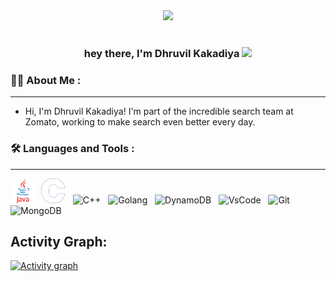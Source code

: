 <div id="header" align="center">
  <img src = "https://media.giphy.com/media/qgQUggAC3Pfv687qPC/giphy.gif" width="100" >
</div>
<div id = "counter" align = "center">
<img src="https://komarev.com/ghpvc/?username=DhruvilK7&style=flat-square&color=blue" alt=""/>
</div>
<h3 align = "center">
  hey there, I'm Dhruvil Kakadiya
  <img src="https://media.giphy.com/media/hvRJCLFzcasrR4ia7z/giphy.gif" width="30px"/>
</h3>


### :man_technologist: About Me :
---
- Hi, I'm Dhruvil Kakadiya! I'm part of the incredible search team at Zomato, working to make search even better every day.

### :hammer_and_wrench: Languages and Tools :
---
<div>
  <img src="https://github.com/devicons/devicon/blob/master/icons/java/java-original-wordmark.svg" title="Java" alt="Java" width="40" height="40"/>&nbsp;
    <img src = "https://github.com/devicons/devicon/blob/master/icons/c/c-line.svg" alt = "C" width="40" height="40"/> &nbsp;
  <img src="https://cdn.jsdelivr.net/gh/devicons/devicon@latest/icons/cplusplus/cplusplus-original.svg" alt = "C++" width="40" height="40"/> &nbsp;
  <img src="https://cdn.jsdelivr.net/gh/devicons/devicon@latest/icons/go/go-original-wordmark.svg" alt = "Golang" width="40" height="40"/> &nbsp;
  <img src="https://cdn.jsdelivr.net/gh/devicons/devicon@latest/icons/dynamodb/dynamodb-original.svg" alt = "DynamoDB" width="40" height="40"/> &nbsp;
  <img src="https://cdn.jsdelivr.net/gh/devicons/devicon@latest/icons/vscode/vscode-original-wordmark.svg" alt = "VsCode" width="40" height="40"/> &nbsp;
  <img src="https://cdn.jsdelivr.net/gh/devicons/devicon@latest/icons/git/git-plain-wordmark.svg" alt = "Git" width="40" height="40"/> &nbsp;
  <img src="https://cdn.jsdelivr.net/gh/devicons/devicon@latest/icons/mongodb/mongodb-original-wordmark.svg" alt = "MongoDB" width="40" height="40"/> &nbsp;
          
          
  </div>
  


## Activity Graph: 
 [![Activity graph](http://github-profile-summary-cards.vercel.app/api/cards/profile-details?username=DhruvilK7&theme=transparent)](https://github.com/DhruvilK7/)

 
